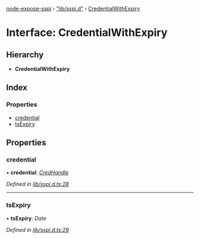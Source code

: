 [node-expose-sspi](../README.md) › ["lib/sspi.d"](../modules/_lib_sspi_d_.md) › [CredentialWithExpiry](_lib_sspi_d_.credentialwithexpiry.md)

# Interface: CredentialWithExpiry

## Hierarchy

* **CredentialWithExpiry**

## Index

### Properties

* [credential](_lib_sspi_d_.credentialwithexpiry.md#credential)
* [tsExpiry](_lib_sspi_d_.credentialwithexpiry.md#tsexpiry)

## Properties

###  credential

• **credential**: *[CredHandle](_lib_sspi_d_.credhandle.md)*

*Defined in [lib/sspi.d.ts:28](https://github.com/jlguenego/node-expose-sspi/blob/db77f1b/lib/sspi.d.ts#L28)*

___

###  tsExpiry

• **tsExpiry**: *Date*

*Defined in [lib/sspi.d.ts:29](https://github.com/jlguenego/node-expose-sspi/blob/db77f1b/lib/sspi.d.ts#L29)*
